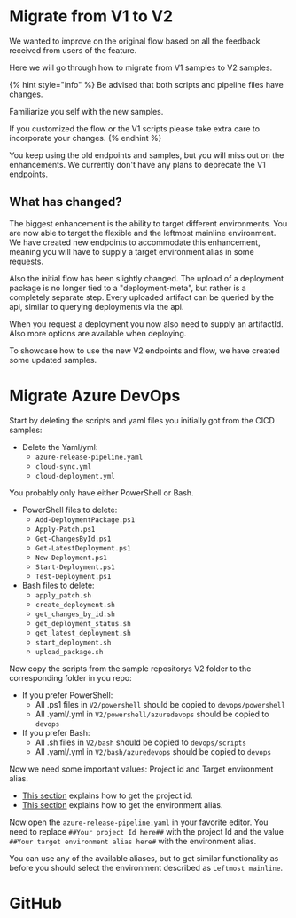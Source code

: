 # Migrate from V1 to V2
We wanted to improve on the original flow based on all the feedback received from users of the feature.

Here we will go through how to migrate from V1 samples to V2 samples. 

{% hint style="info" %}
Be advised that both scripts and pipeline files have changes.

Familiarize you self with the new samples.

If you customized the flow or the V1 scripts please take extra care to incorporate your changes. 
{% endhint %}

You keep using the old endpoints and samples, but you will miss out on the enhancements.  We currently don't have any plans to deprecate the V1 endpoints.

## What has changed?
The biggest enhancement is the ability to target different environments. You are now able to target the flexible and the leftmost mainline environment. 
We have created new endpoints to accommodate this enhancement, meaning you will have to supply a target environment alias in some requests.

Also the initial flow has been slightly changed. The upload of a deployment package is no longer tied to a "deployment-meta", but rather is a completely separate step. Every uploaded artifact can be queried by the api, similar to querying deployments via the api. 

When you request a deployment you now also need to supply an artifactId. Also more options are available when deploying.

To showcase how to use the new V2 endpoints and flow, we have created some updated samples.  

# Migrate Azure DevOps
Start by deleting the scripts and yaml files you initially got from the CICD samples:
- Delete the Yaml/yml:
  - `azure-release-pipeline.yaml`
  - `cloud-sync.yml`
  - `cloud-deployment.yml`

You probably only have either PowerShell or Bash.
- PowerShell files to delete:
  - `Add-DeploymentPackage.ps1`
  - `Apply-Patch.ps1`
  - `Get-ChangesById.ps1`
  - `Get-LatestDeployment.ps1`
  - `New-Deployment.ps1`
  - `Start-Deployment.ps1`
  - `Test-Deployment.ps1`
- Bash files to delete:
  - `apply_patch.sh`
  - `create_deployment.sh`
  - `get_changes_by_id.sh`
  - `get_deployment_status.sh`
  - `get_latest_deployment.sh`
  - `start_deployment.sh`
  - `upload_package.sh`

Now copy the scripts from the sample repositorys V2 folder to the corresponding folder in you repo:
- If you prefer PowerShell:
  - All .ps1 files in `V2/powershell` should be copied to `devops/powershell`
  - All .yaml/.yml in `V2/powershell/azuredevops` should be copied to `devops` 
- If you prefer Bash:
  - All .sh files in `V2/bash` should be copied to `devops/scripts`
  - All .yaml/.yml in `V2/bash/azuredevops` should be copied to `devops` 

Now we need some important values: Project id and Target environment alias.
- [This section](./samplecicdpipeline/README.md#obtaining-the-project-id-and-api-key) explains how to get the project id. 
- [This section](./samplecicdpipeline/README.md#getting-environment-aliases-to-target) explains how to get the environment alias.

Now open the `azure-release-pipeline.yaml` in your favorite editor. 
You need to replace `##Your project Id here##` with the project Id and the value `##Your target environment alias here#` with the environment alias. 

You can use any of the available aliases, but to get similar functionality as before you should select the environment described as `Leftmost mainline`.

# GitHub